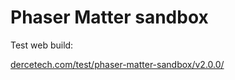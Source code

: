 # Phaser Matter sandbox

Test web build:

[dercetech.com/test/phaser-matter-sandbox/v2.0.0/](https://www.dercetech.com/test/phaser-matter-sandbox/v2.0.0/)
